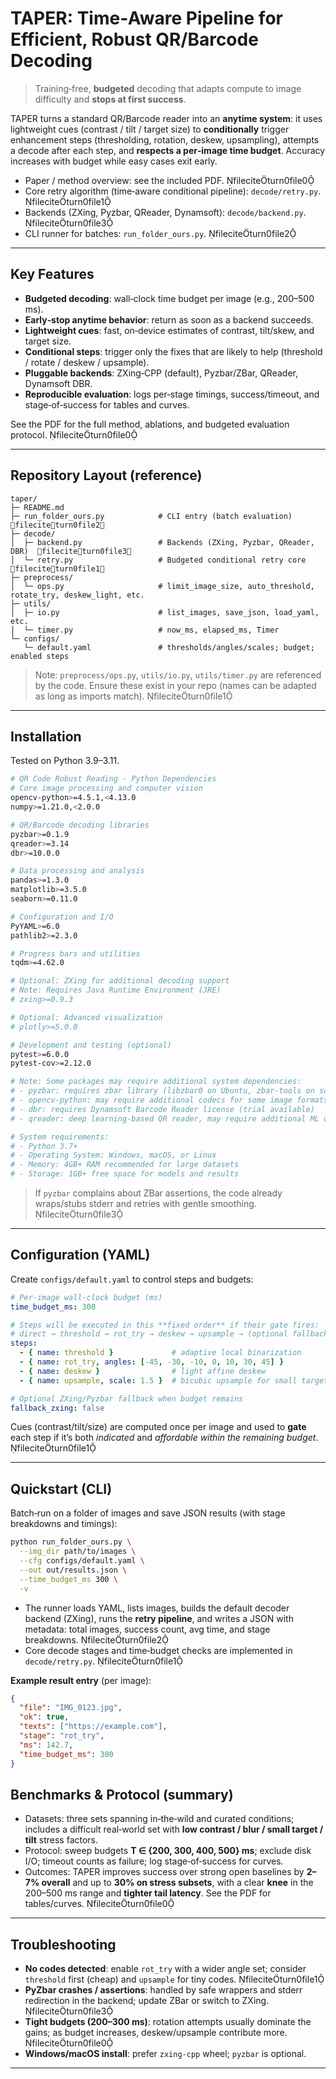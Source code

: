 # TAPER: Time‑Aware Pipeline for Efficient, Robust QR/Barcode Decoding

> Training‑free, **budgeted** decoding that adapts compute to image difficulty and **stops at first success**.

TAPER turns a standard QR/Barcode reader into an **anytime system**: it uses lightweight cues (contrast / tilt / target size) to **conditionally** trigger enhancement steps (thresholding, rotation, deskew, upsampling), attempts a decode after each step, and **respects a per‑image time budget**. Accuracy increases with budget while easy cases exit early.

- Paper / method overview: see the included PDF. fileciteturn0file0  
- Core retry algorithm (time‑aware conditional pipeline): `decode/retry.py`. fileciteturn0file1  
- Backends (ZXing, Pyzbar, QReader, Dynamsoft): `decode/backend.py`. fileciteturn0file3  
- CLI runner for batches: `run_folder_ours.py`. fileciteturn0file2

---

##  Key Features

- **Budgeted decoding**: wall‑clock time budget per image (e.g., 200–500 ms).  
- **Early‑stop anytime behavior**: return as soon as a backend succeeds.  
- **Lightweight cues**: fast, on‑device estimates of contrast, tilt/skew, and target size.  
- **Conditional steps**: trigger only the fixes that are likely to help (threshold / rotate / deskew / upsample).  
- **Pluggable backends**: ZXing‑CPP (default), Pyzbar/ZBar, QReader, Dynamsoft DBR.  
- **Reproducible evaluation**: logs per‑stage timings, success/timeout, and stage‑of‑success for tables and curves.

See the PDF for the full method, ablations, and budgeted evaluation protocol. fileciteturn0file0

---

## Repository Layout (reference)

```
taper/
├─ README.md
├─ run_folder_ours.py            # CLI entry (batch evaluation)  fileciteturn0file2
├─ decode/
│  ├─ backend.py                 # Backends (ZXing, Pyzbar, QReader, DBR)  fileciteturn0file3
│  └─ retry.py                   # Budgeted conditional retry core            fileciteturn0file1
├─ preprocess/
│  └─ ops.py                     # limit_image_size, auto_threshold, rotate_try, deskew_light, etc.
├─ utils/
│  ├─ io.py                      # list_images, save_json, load_yaml, etc.
│  └─ timer.py                   # now_ms, elapsed_ms, Timer
└─ configs/
   └─ default.yaml               # thresholds/angles/scales; budget; enabled steps
```

> Note: `preprocess/ops.py`, `utils/io.py`, `utils/timer.py` are referenced by the code. Ensure these exist in your repo (names can be adapted as long as imports match). fileciteturn0file1

---

## Installation

Tested on Python 3.9–3.11.

```bash
# QR Code Robust Reading - Python Dependencies
# Core image processing and computer vision
opencv-python>=4.5.1,<4.13.0
numpy>=1.21.0,<2.0.0

# QR/Barcode decoding libraries
pyzbar>=0.1.9
qreader>=3.14
dbr>=10.0.0

# Data processing and analysis
pandas>=1.3.0
matplotlib>=3.5.0
seaborn>=0.11.0

# Configuration and I/O
PyYAML>=6.0
pathlib2>=2.3.0

# Progress bars and utilities
tqdm>=4.62.0

# Optional: ZXing for additional decoding support
# Note: Requires Java Runtime Environment (JRE)
# zxing>=0.9.3

# Optional: Advanced visualization
# plotly>=5.0.0

# Development and testing (optional)
pytest>=6.0.0
pytest-cov>=2.12.0

# Note: Some packages may require additional system dependencies:
# - pyzbar: requires zbar library (libzbar0 on Ubuntu, zbar-tools on some systems)
# - opencv-python: may require additional codecs for some image formats
# - dbr: requires Dynamsoft Barcode Reader license (trial available)
# - qreader: deep learning-based QR reader, may require additional ML dependencies

# System requirements:
# - Python 3.7+
# - Operating System: Windows, macOS, or Linux
# - Memory: 4GB+ RAM recommended for large datasets
# - Storage: 1GB+ free space for models and results
```

> If `pyzbar` complains about ZBar assertions, the code already wraps/stubs stderr and retries with gentle smoothing. fileciteturn0file3

---

## Configuration (YAML)

Create `configs/default.yaml` to control steps and budgets:

```yaml
# Per-image wall-clock budget (ms)
time_budget_ms: 300

# Steps will be executed in this **fixed order** if their gate fires:
# direct → threshold → rot_try → deskew → upsample → (optional fallback)
steps:
  - { name: threshold }             # adaptive local binarization
  - { name: rot_try, angles: [-45, -30, -10, 0, 10, 30, 45] }
  - { name: deskew }                # light affine deskew
  - { name: upsample, scale: 1.5 }  # bicubic upsample for small targets

# Optional ZXing/Pyzbar fallback when budget remains
fallback_zxing: false
```

Cues (contrast/tilt/size) are computed once per image and used to **gate** each step if it’s both *indicated* and *affordable within the remaining budget*. fileciteturn0file1

---

## Quickstart (CLI)

Batch‑run on a folder of images and save JSON results (with stage breakdowns and timings):

```bash
python run_folder_ours.py \
  --img_dir path/to/images \
  --cfg configs/default.yaml \
  --out out/results.json \
  --time_budget_ms 300 \
  -v
```

- The runner loads YAML, lists images, builds the default decoder backend (ZXing), runs the **retry pipeline**, and writes a JSON with metadata: total images, success count, avg time, and stage breakdowns. fileciteturn0file2  
- Core decode stages and time‑budget checks are implemented in `decode/retry.py`. fileciteturn0file1

**Example result entry** (per image):

```json
{
  "file": "IMG_0123.jpg",
  "ok": true,
  "texts": ["https://example.com"],
  "stage": "rot_try",
  "ms": 142.7,
  "time_budget_ms": 300
}
```

## Benchmarks & Protocol (summary)

- Datasets: three sets spanning in‑the‑wild and curated conditions; includes a difficult real‑world set with **low contrast / blur / small target / tilt** stress factors.  
- Protocol: sweep budgets **T ∈ {200, 300, 400, 500} ms**; exclude disk I/O; timeout counts as failure; log stage‑of‑success for curves.  
- Outcomes: TAPER improves success over strong open baselines by **2–7% overall** and up to **30% on stress subsets**, with a clear **knee** in the 200–500 ms range and **tighter tail latency**. See the PDF for tables/curves. fileciteturn0file0

---

## Troubleshooting

- **No codes detected**: enable `rot_try` with a wider angle set; consider `threshold` first (cheap) and `upsample` for tiny codes. fileciteturn0file1  
- **PyZbar crashes / assertions**: handled by safe wrappers and stderr redirection in the backend; update ZBar or switch to ZXing. fileciteturn0file3  
- **Tight budgets (200–300 ms)**: rotation attempts usually dominate the gains; as budget increases, deskew/upsample contribute more. fileciteturn0file0  
- **Windows/macOS install**: prefer `zxing-cpp` wheel; `pyzbar` is optional.

---

